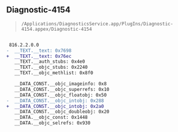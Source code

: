 ## Diagnostic-4154

> `/Applications/DiagnosticsService.app/PlugIns/Diagnostic-4154.appex/Diagnostic-4154`

```diff

 816.2.2.0.0
-  __TEXT.__text: 0x7698
+  __TEXT.__text: 0x76ec
   __TEXT.__auth_stubs: 0x4e0
   __TEXT.__objc_stubs: 0x2240
   __TEXT.__objc_methlist: 0x8f0

   __DATA_CONST.__objc_imageinfo: 0x8
   __DATA_CONST.__objc_superrefs: 0x10
   __DATA_CONST.__objc_floatobj: 0x50
-  __DATA_CONST.__objc_intobj: 0x288
+  __DATA_CONST.__objc_intobj: 0x2a0
   __DATA_CONST.__objc_doubleobj: 0x20
   __DATA.__objc_const: 0x1448
   __DATA.__objc_selrefs: 0x930

```
